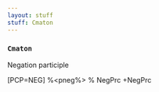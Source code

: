 ```yaml
---
layout: stuff
stuff: Cmaton
---
```

### ` Cmaton ` 

Negation participle

[PCP=NEG]
%<pneg%>
% NegPrc
+NegPrc
